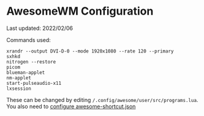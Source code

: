 # AwesomeWM Configuration
Last updated: 2022/02/06

Commands used:

    xrandr --output DVI-D-0 --mode 1920x1080 --rate 120 --primary
    sxhkd
    nitrogen --restore
    picom
    blueman-applet
    nm-applet
    start-pulseaudio-x11
    lxsession
        
These can be changed by editing `/.config/awesome/user/src/programs.lua`. You also need to [configure awesome-shortcut.json](https://github.com/CyanPiano/awesome-shortcut-json/blob/main/README.md)
